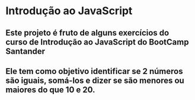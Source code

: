 # Introdução ao JavaScript
## Este projeto é fruto de alguns exercícios do curso de Introdução ao JavaScript do BootCamp Santander
## Ele tem como objetivo identificar se 2 números são iguais, somá-los e dizer se são menores ou maiores do que 10 e 20.
